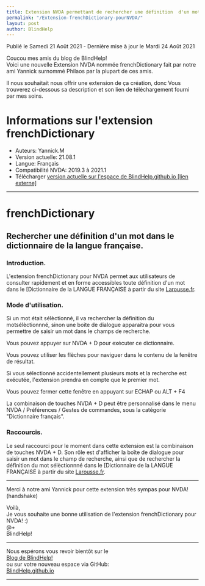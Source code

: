 ```yaml
---
title: Extension NVDA permettant de rechercher une définition  d'un mot quelconque dans le dictionnaire de la langue française
permalink: "/Extension-frenchDictionary-pourNVDA/"
layout: post
author: BlindHelp
---
```


<footer>Publié le Samedi 21 Août 2021 - Dernière mise à jour le Mardi 24 Août 2021</footer>


Coucou mes amis du blog de BlindHelp!    
Voici une nouvelle Extension NVDA nommée frenchDictionary fait par notre ami Yannick surnommé Philaos par la plupart de ces amis.    

Il nous souhaitait nous offrir une extension de ça création, donc Vous trouverez ci-dessous sa description et son lien de téléchargement fourni par mes soins.    

# Informations sur l'extension frenchDictionary #

* Auteurs: Yannick.M
* Version actuelle: 21.08.1
* Langue: Français
* Compatibilité NVDA: 2019.3 à 2021.1
* Télécharger [version actuelle sur l'espace de BlindHelp.github.io [lien externe]](https://blindhelp.github.io/frenchDictionary-21.08.1.nvda-addon)

---

# frenchDictionary

## Rechercher une définition  d'un mot dans le dictionnaire de la langue française.

### Introduction.

L'extension frenchDictionary pour NVDA permet aux utilisateurs de consulter rapidement et en forme accessibles toute définition d'un mot dans le [Dictionnaire  de la LANGUE FRANÇAISE à partir du site  [Larousse.fr](https://www.larousse.fr/).

### Mode d'utilisation.

Si un mot était sélèctionné, il va rechercher la définition du motsélèctionnné, sinon une boite de dialogue apparaitra pour vous permettre  de saisir un mot dans le champs de recherche.

Vous pouvez appuyer sur NVDA + D pour exécuter ce dictionnaire.

Vous pouvez utiliser les flèches pour naviguer dans le contenu de la fenêtre de résultat.

Si vous sélectionné accidentellement plusieurs mots et la recherche est exécutée, l'extension prendra en compte que le premier mot.

Vous pouvez fermer cette fenêtre en appuyant sur ECHAP ou ALT + F4

La combinaison de touches NVDA + D peut être personnalisé dans le menu NVDA / Préférences / Gestes de commandes, sous la catégorie "Dictionnaire français".

### Raccourcis.

Le seul raccourci pour le moment dans cette extension est la combinaison de touches NVDA + D. Son rôle est d'afficher la boîte de  dialogue pour saisir un  mot dans le champ de recherche, ainsi que de rechercher la définition du mot sélèctionnné dans le [Dictionnaire  de la LANGUE FRANÇAISE à partir du site  [Larousse.fr](https://www.larousse.fr/).

---

Merci à notre ami Yannick pour cette extension très sympas pour NVDA! (handshake)    

Voilà,    
Je vous souhaite une bonne utilisation de l'extension frenchDictionary pour NVDA! :)    
@+    
BlindHelp!    

---

Nous espérons vous revoir bientôt sur le      
[Blog de BlindHelp!](http://blindhelp.blogspot.fr/)                    
ou sur  votre nouveau espace via GitHub:                     
[BlindHelp.github.io](https://blindhelp.github.io)                    

---